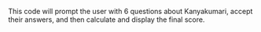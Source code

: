 This code will prompt the user with 6 questions about Kanyakumari, accept their answers, and then calculate and display the final score.
